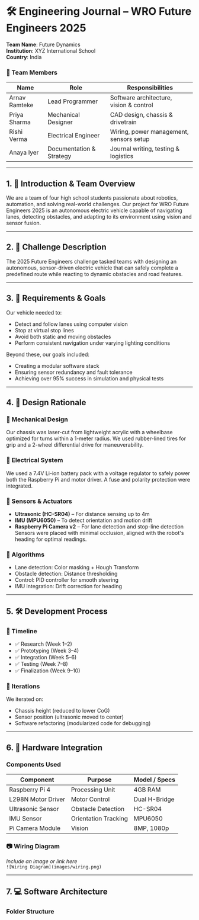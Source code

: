 # 🛠️ Engineering Journal – WRO Future Engineers 2025  
**Team Name**: Future Dynamics  
**Institution**: XYZ International School  
**Country**: India  

### 👥 Team Members

| Name            | Role                      | Responsibilities                        |
|-----------------|---------------------------|------------------------------------------|
| Arnav Ramteke   | Lead Programmer           | Software architecture, vision & control |
| Priya Sharma    | Mechanical Designer       | CAD design, chassis & drivetrain         |
| Rishi Verma     | Electrical Engineer       | Wiring, power management, sensors setup  |
| Anaya Iyer      | Documentation & Strategy  | Journal writing, testing & logistics     |

---

## 1. 📘 Introduction & Team Overview  
We are a team of four high school students passionate about robotics, automation, and solving real-world challenges. Our project for WRO Future Engineers 2025 is an autonomous electric vehicle capable of navigating lanes, detecting obstacles, and adapting to its environment using vision and sensor fusion.

---

## 2. 🧩 Challenge Description  
The 2025 Future Engineers challenge tasked teams with designing an autonomous, sensor-driven electric vehicle that can safely complete a predefined route while reacting to dynamic obstacles and road features.

---

## 3. 🎯 Requirements & Goals  
Our vehicle needed to:
- Detect and follow lanes using computer vision  
- Stop at virtual stop lines  
- Avoid both static and moving obstacles  
- Perform consistent navigation under varying lighting conditions  

Beyond these, our goals included:
- Creating a modular software stack  
- Ensuring sensor redundancy and fault tolerance  
- Achieving over 95% success in simulation and physical tests  

---

## 4. 🧠 Design Rationale

### 🔩 Mechanical Design  
Our chassis was laser-cut from lightweight acrylic with a wheelbase optimized for turns within a 1-meter radius. We used rubber-lined tires for grip and a 2-wheel differential drive for maneuverability.

### 🔌 Electrical System  
We used a 7.4V Li-ion battery pack with a voltage regulator to safely power both the Raspberry Pi and motor driver. A fuse and polarity protection were integrated.

### 📡 Sensors & Actuators  
- **Ultrasonic (HC-SR04)** – For distance sensing up to 4m  
- **IMU (MPU6050)** – To detect orientation and motion drift  
- **Raspberry Pi Camera v2** – For lane detection and stop-line detection  
Sensors were placed with minimal occlusion, aligned with the robot's heading for optimal readings.

### 🧮 Algorithms  
- Lane detection: Color masking + Hough Transform  
- Obstacle detection: Distance thresholding  
- Control: PID controller for smooth steering  
- IMU integration: Drift correction for heading  

---

## 5. 🛠️ Development Process

### 📅 Timeline  
- ✅ Research (Week 1–2)  
- ✅ Prototyping (Week 3–4)  
- ✅ Integration (Week 5–6)  
- ✅ Testing (Week 7–8)  
- ✅ Finalization (Week 9–10)  

### 🔄 Iterations  
We iterated on:
- Chassis height (reduced to lower CoG)  
- Sensor position (ultrasonic moved to center)  
- Software refactoring (modularized code for debugging)  

---

## 6. 🔧 Hardware Integration

### Components Used

| Component          | Purpose                | Model / Specs           |
|--------------------|------------------------|--------------------------|
| Raspberry Pi 4     | Processing Unit         | 4GB RAM                 |
| L298N Motor Driver | Motor Control           | Dual H-Bridge           |
| Ultrasonic Sensor  | Obstacle Detection      | HC-SR04                 |
| IMU Sensor         | Orientation Tracking    | MPU6050                 |
| Pi Camera Module   | Vision                  | 8MP, 1080p              |

### 📷 Wiring Diagram  
_Include an image or link here_  
`![Wiring Diagram](images/wiring.png)`

---

## 7. 💻 Software Architecture

### Folder Structure

